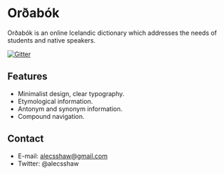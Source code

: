# Orðabók
Orðabók is an online Icelandic dictionary which addresses the needs of students and native speakers.

[![Gitter](https://badges.gitter.im/join_chat.svg)](https://gitter.im/ordabok/Lobby)

## Features
- Minimalist design, clear typography.
- Etymological information.
- Antonym and synonym information.
- Compound navigation.

## Contact
- E-mail: alecsshaw@gmail.com
- Twitter: @alecsshaw
